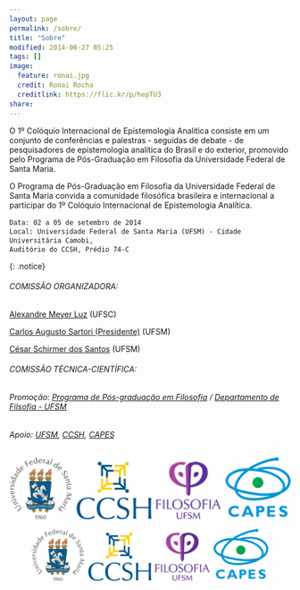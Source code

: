 ```yaml
---
layout: page
permalink: /sobre/
title: "Sobre"
modified: 2014-06-27 05:25
tags: []
image:
  feature: ronai.jpg
  credit: Ronai Rocha
  creditlink: https://flic.kr/p/hepTU3
share: 
---
```


O 1º Colóquio Internacional de Epistemologia Analítica consiste em um conjunto de conferências e palestras - seguidas de debate - de pesquisadores de epistemologia analítica do Brasil e do exterior, promovido pelo Programa de Pós-Graduação em Filosofia da Universidade Federal de Santa Maria.	 	 

O Programa de Pós-Graduação em Filosofia da Universidade Federal de Santa Maria convida a comunidade filosófica brasileira e internacional a participar do 1º Colóquio Internacional de Epistemologia Analítica.

	Data: 02 a 05 de setembro de 2014	
	Local: Universidade Federal de Santa Maria (UFSM) - Cidade Universitária Camobi, 
	Auditório do CCSH, Prédio 74-C
{: .notice}

###### COMISSÃO ORGANIZADORA:
[Alexandre Meyer Luz](http://lattes.cnpq.br/0299421437669387) (UFSC)

[Carlos Augusto Sartori (Presidente)](http://lattes.cnpq.br/6830220445412069) (UFSM)

[César Schirmer dos Santos](http://lattes.cnpq.br/4518010795079534) (UFSM)


###### COMISSÃO TÉCNICA-CIENTÍFICA:



###### Promoção: [Programa de Pós-graduação em Filosofia](http://w3.ufsm.br/ppgf/) / [Departamento de Filsofia - UFSM](http://w3.ufsm.br/filosofia/)

###### Apoio: [UFSM](http://site.ufsm.br), [CCSH](http://sites.multiweb.ufsm.br/ccsh/), [CAPES](http://www.capes.gov.br)

![Smaller icon](https://raw.githubusercontent.com/eventosfilosofiaufsm/coloquioepistemologia/gh-pages/images/logos.jpg)

<figure>
	<a href="https://raw.githubusercontent.com/eventosfilosofiaufsm/coloquioepistemologia/gh-pages/images/logos.jpg"><img src="https://raw.githubusercontent.com/eventosfilosofiaufsm/coloquioepistemologia/gh-pages/images/logos.jpg"></a>
</figure>